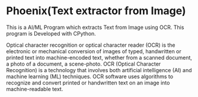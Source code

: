 # Phoenix(Text extractor from Image)

This is a AI/ML Program which extracts Text from Image using OCR. This program is Developed with CPython. 

Optical character recognition or optical character reader (OCR) is the electronic or mechanical conversion of images of typed, handwritten or printed text into machine-encoded text, whether from a scanned document, a photo of a document, a scene-photo. OCR (Optical Character Recognition) is a technology that involves both artificial intelligence (AI) and machine learning (ML) techniques. OCR software uses algorithms to recognize and convert printed or handwritten text on an image into machine-readable text.

